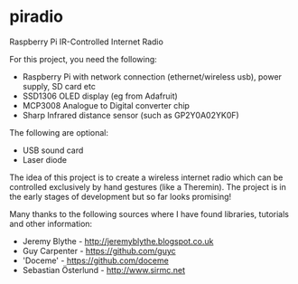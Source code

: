 piradio
=======

Raspberry Pi IR-Controlled Internet Radio

For this project, you need the following:

* Raspberry Pi with network connection (ethernet/wireless usb), power supply, SD card etc
* SSD1306 OLED display (eg from Adafruit)
* MCP3008 Analogue to Digital converter chip
* Sharp Infrared distance sensor (such as GP2Y0A02YK0F)

The following are optional:
* USB sound card
* Laser diode

The idea of this project is to create a wireless internet radio which can be controlled exclusively by hand gestures (like a Theremin). The project is in the early stages of development but so far looks promising!

Many thanks to the following sources where I have found libraries, tutorials and other information:
* Jeremy Blythe - http://jeremyblythe.blogspot.co.uk
* Guy Carpenter - https://github.com/guyc
* 'Doceme' - https://github.com/doceme
* Sebastian Österlund - http://www.sirmc.net
